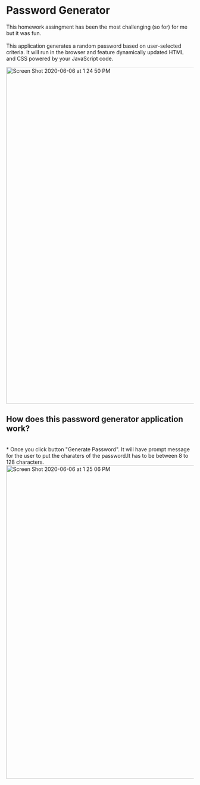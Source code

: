 # Password Generator
This homework assingment has been the most challenging (so for) for me but it was fun.
<br>
<br>
This application generates a random password based on user-selected criteria. It will run in the browser and feature dynamically updated HTML and CSS powered by your JavaScript code.

<img width="904" alt="Screen Shot 2020-06-06 at 1 24 50 PM" src="https://user-images.githubusercontent.com/64511825/83976032-996f2880-a8b4-11ea-9b9c-770dec60af45.png">


## How does this password generator application work?
<br>
* Once you click button "Generate Password". It will have prompt message for the user to put the charaters of the password.It has to be between 8 to 128 characters.
<img width="842" alt="Screen Shot 2020-06-06 at 1 25 06 PM" src="https://user-images.githubusercontent.com/64511825/83976147-7abd6180-a8b5-11ea-9380-62c7914be869.png">
